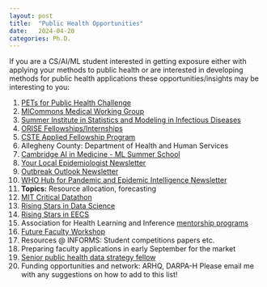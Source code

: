 ```yaml
---
layout: post
title:  "Public Health Opportunities"
date:   2024-04-20 
categories: Ph.D. 
---
```


If you are a CS/AI/ML student interested in getting exposure either with applying your methods to public health or are interested in developing methods for public health applications these opportunities/insights may be interesting to you: 

1. [PETs for Public Health Challenge](https://data.org/initiatives/pets-challenge/) 
2. [MlCommons Medical Working Group](https://mlcommons.org/working-groups/data/medical/)
3. [Summer Institute in Statistics and Modeling in Infectious Diseases](https://sph.emory.edu/SISMID/index.html)
4. [ORISE Fellowships/Internships](https://orise.orau.gov/index.html) 
5. [CSTE Applied Fellowship Program](https://cstefellows.org/)
6. Allegheny County: Department of Health and Human Services 
7. [Cambridge AI in Medicine - ML Summer School](https://www.linkedin.com/company/cambridge-centre-for-ai-in-medicine/)
8. [Your Local Epidemiologist Newsletter](https://yourlocalepidemiologist.substack.com/)
9. [Outbreak Outlook Newsletter](https://caitlinrivers.substack.com/)
10. [WHO Hub for Pandemic and Epidemic Intelligence Newsletter](https://pandemichub.who.int/)
11. **Topics:** Resource allocation, forecasting
12. [MIT Critical Datathon](https://criticaldatathon.github.io/)
13. [Rising Stars in Data Science](https://datascience.uchicago.edu/research/postdoctoral-programs/rising-stars/)
14. [Rising Stars in EECS](https://www.eecs.mit.edu/community-equity/rising-stars-in-eecs/)
15. Association for Health Learning and Inference [mentorship programs](https://ahli.cc/ml4h/mentorship-programs/)
16. [Future Faculty Workshop](https://faculty.northeastern.edu/advance/faculty-recruitment/future-faculty-workshop/)
17. Resources @ INFORMS: Student competitions papers etc.
18. Preparing faculty applications in early September for the market
19. [Senior public health data strategy fellow](https://www.hsp-inc.com/cste-senior-public-health-data-strategy-fellow-srrh/)
20. Funding opportunities and network: ARHQ, DARPA-H
Please email me with any suggestions on how to add to this list! 
